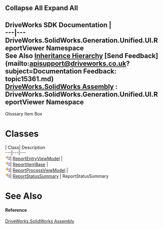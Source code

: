 Collapse All Expand All  
---  
DriveWorks SDK Documentation  |   
---|---  
DriveWorks.SolidWorks.Generation.Unified.UI.ReportViewer Namespace   
See Also [Inheritance Hierarchy](topic15362.md) [Send Feedback](mailto:apisupport@driveworks.co.uk?subject=Documentation Feedback: topic15361.md)  
[DriveWorks.SolidWorks Assembly](topic13342.md) : DriveWorks.SolidWorks.Generation.Unified.UI.ReportViewer Namespace  
---  
  
Glossary Item Box

# Classes

| Class| Description  
---|---|---  
![Class](dotnetimages/Class.gif)| [ReportEntryViewModel](topic15363.md) |   
![Class](dotnetimages/Class.gif)| [ReportItemBase](topic15376.md) |   
![Class](dotnetimages/Class.gif)| [ReportProcessViewModel](topic15390.md) |   
![Class](dotnetimages/Class.gif)| [ReportStatusSummary](topic15407.md) | ReportStatusSummary  
  
# See Also

#### Reference

[DriveWorks.SolidWorks Assembly](topic13342.md)


